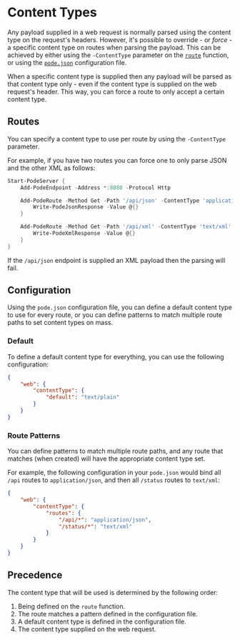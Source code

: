 # Content Types

Any payload supplied in a web request is normally parsed using the content type on the request's headers. However, it's possible to override - or *force* - a specific content type on routes when parsing the payload. This can be achieved by either using the `-ContentType` parameter on the [`route`](../../../Functions/Core/Route) function, or using the [`pode.json`](../../Configuration) configuration file.

When a specific content type is supplied then any payload will be parsed as that content type only - even if the content type is supplied on the web request's header. This way, you can force a route to only accept a certain content type.

## Routes

You can specify a content type to use per route by using the `-ContentType` parameter.

For example, if you have two routes you can force one to only parse JSON and the other XML as follows:

```powershell
Start-PodeServer {
    Add-PodeEndpoint -Address *:8080 -Protocol Http

    Add-PodeRoute -Method Get -Path '/api/json' -ContentType 'application/json' -ScriptBlock {
        Write-PodeJsonResponse -Value @{}
    }

    Add-PodeRoute -Method Get -Path '/api/xml' -ContentType 'text/xml' -ScriptBlock {
        Write-PodeXmlResponse -Value @{}
    }
}
```

If the `/api/json` endpoint is supplied an XML payload then the parsing will fail.

## Configuration

Using the `pode.json` configuration file, you can define a default content type to use for every route, or you can define patterns to match multiple route paths to set content types on mass.

### Default

To define a default content type for everything, you can use the following configuration:

```json
{
    "web": {
        "contentType": {
            "default": "text/plain"
        }
    }
}
```

### Route Patterns

You can define patterns to match multiple route paths, and any route that matches (when created) will have the appropriate content type set.

For example, the following configuration in your `pode.json` would bind all `/api` routes to `application/json`, and then all `/status` routes to `text/xml`:

```json
{
    "web": {
        "contentType": {
            "routes": {
                "/api/*": "application/json",
                "/status/*": "text/xml"
            }
        }
    }
}
```

## Precedence

The content type that will be used is determined by the following order:

1. Being defined on the `route` function.
2. The route matches a pattern defined in the configuration file.
3. A default content type is defined in the configuration file.
4. The content type supplied on the web request.